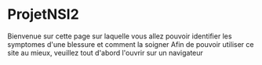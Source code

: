 # ProjetNSI2
 Bienvenue sur cette page sur laquelle vous allez pouvoir identifier les symptomes d'une blessure et comment la soigner 
Afin de pouvoir utiliser ce site au mieux, veuillez tout d'abord l'ouvrir sur un navigateur